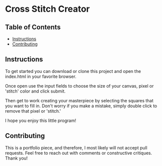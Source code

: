 # Cross Stitch Creator

## Table of Contents

* [Instructions](#instructions)
* [Contributing](#contributing)

## Instructions

To get started you can download or clone this project and open the index.html in your favorite browser.

Once open use the input fields to choose the size of your canvas, pixel or 'stitch' color and click submit.

Then get to work creating your masterpiece by selecting the squares that you want to fill in.  Don't worry if you make a mistake, simply double click to remove that pixel or 'stitch.'

I hope you enjoy this little program!  

## Contributing

This is a portfolio piece, and therefore, I most likely will not accept pull requests.
Feel free to reach out with comments or constructive critiques.  Thank you!
